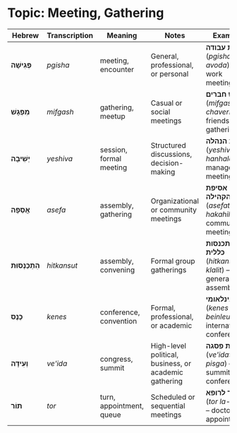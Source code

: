 # Topic: Meeting, Gathering

| **Hebrew**        | **Transcription**  | **Meaning**            | **Notes** | **Example** |  
|------------------|------------------|----------------------|------------------|------------|  
| **פְּגִישָׁה**    | *pgisha*         | meeting, encounter  | General, professional, or personal | **פגישת עבודה** (*pgishat avoda*) – work meeting |  
| **מִפְגָּשׁ**    | *mifgash*        | gathering, meetup   | Casual or social meetings | **מפגש חברים** (*mifgash chaverim*) – friends' gathering |  
| **יְשִׁיבָה**    | *yeshiva*       | session, formal meeting | Structured discussions, decision-making | **ישיבת הנהלה** (*yeshivat hanhala*) – management meeting |  
| **אֲסֵפָה**      | *asefa*         | assembly, gathering | Organizational or community meetings | **אסיפת הקהילה** (*asefat hakahila*) – community meeting |  
| **הִתְכַּנְּסוּת** | *hitkansut*     | assembly, convening | Formal group gatherings | **התכנסות כללית** (*hitkansut klalit*) – general assembly |  
| **כֶּנֶס**      | *kenes*         | conference, convention | Formal, professional, or academic | **כנס בינלאומי** (*kenes beinleumi*) – international conference |  
| **וְעִידָה**      | *ve'ida*        | congress, summit  | High-level political, business, or academic gathering | **ועידת פסגה** (*ve'idat pisga*) – summit conference |  
| **תּוֹר**      | *tor*           | turn, appointment, queue | Scheduled or sequential meetings | **תור לרופא** (*tor la-rofe*) – doctor's appointment |  
